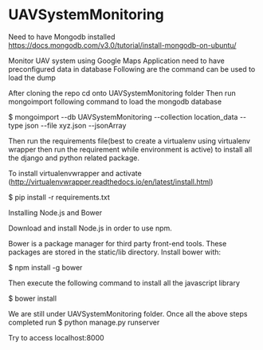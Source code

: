 # UAVSystemMonitoring
Need to have Mongodb installed
https://docs.mongodb.com/v3.0/tutorial/install-mongodb-on-ubuntu/

Monitor UAV system using Google Maps
Application need to have preconfigured data in database
Following are the command can be used to load the dump

After cloning the repo 
cd onto UAVSystemMonitoring folder
Then run mongoimport following command to load the mongodb database

$ mongoimport --db UAVSystemMonitoring --collection location_data --type json --file xyz.json --jsonArray

Then run the requirements file(best to create a virtualenv using virtualenv wrapper then run the requirement while environment is active) to install all the django and python related package.

To install virtualenvwrapper and activate (http://virtualenvwrapper.readthedocs.io/en/latest/install.html)

$ pip install -r requirements.txt


Installing Node.js and Bower

Download and install Node.js in order to use npm.

Bower is a package manager for third party front-end tools. These packages are stored in the static/lib directory. Install bower with:

$ npm install -g bower

Then execute the following command to install all the javascript library

$ bower install

We are still under UAVSystemMonitoring  folder.
Once all the above steps completed run 
$ python manage.py runserver

Try to access localhost:8000


